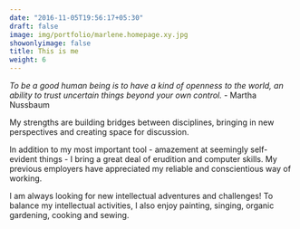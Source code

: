 ```yaml
---
date: "2016-11-05T19:56:17+05:30"
draft: false
image: img/portfolio/marlene.homepage.xy.jpg
showonlyimage: false
title: This is me
weight: 6
---
```


*To be a good human being is to have a kind of openness to the world, an ability to trust uncertain things beyond your own control.* - Martha Nussbaum

My strengths are building bridges between disciplines, bringing in new perspectives and creating space for discussion.
<!--more-->

In addition to my most important tool - amazement at seemingly self-evident things - I bring a great deal of erudition and computer skills. My previous employers have appreciated my reliable and conscientious way of working.

I am always looking for new intellectual adventures and challenges! To balance my intellectual activities, I also enjoy painting, singing, organic gardening, cooking and sewing. 

